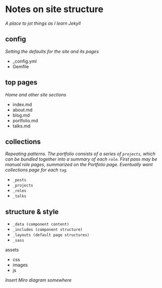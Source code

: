 # Notes on site structure

*A place to jot things as I learn Jekyll*

## config

*Setting the defaults for the site and its pages*

- _config.yml
- Gemfile

## top pages

*Home and other site sections*

- index.md
- about.md
- blog.md
- portfolio.md
- talks.md

## collections

*Repeating patterns. The portfolio consists of a series of `projects`, which can be bundled together into a summary of each `role`. First pass may be manual role pages, summarized on the Portfolio page. Eventually want collections page for each `tag`.*

- `_posts`
- `_projects`
- `_roles`
- `_talks`

## structure & style

- `_data (component content)`
- `_includes (component structure)`
- `_layouts (default page structures)`
- `_sass`

assets

- css
- images
- js

*Insert Miro diagram somewhere*